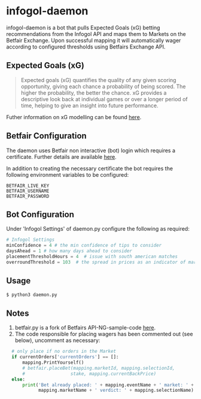 # infogol-daemon
infogol-daemon is a bot that pulls Expected Goals (xG) betting recommendations from the Infogol API and maps
them to Markets on the Betfair Exchange. Upon successful mapping it will automatically wager according to configured thresholds using Betfairs Exchange API.

## Expected Goals (xG)

> Expected goals (xG) quantifies the quality of any given 
> scoring opportunity, giving each chance a probability of 
> being scored. The higher the probability, the better the 
> chance. xG provides a descriptive look back at individual 
> games or over a longer period of time, helping to give an 
> insight into future performance.

Futher information on xG modelling can be found [here](https://www.infogol.net/blog/infogol-football-app/an-introduction-to-expected-goals-11112016).

## Betfair Configuration
The daemon uses Betfair non interactive (bot) login which requires a certificate. Further details are available [here](https://docs.developer.betfair.com/display/1smk3cen4v3lu3yomq5qye0ni/Non-Interactive+%28bot%29+login).

In addition to creating the necessary certificate the bot requires the following environment variables to be configured:

```
BETFAIR_LIVE_KEY
BETFAIR_USERNAME
BETFAIR_PASSWORD
```

## Bot Configuration
Under 'Infogol Settings' of daemon.py configure the following as required:

```python
# Infogol Settings
minConfidence = 4 # the min confidence of tips to consider
daysAhead = 1 # how many days ahead to consider
placementThresholdHours = 4  # issue with south american matches
overroundThreshold = 103  # the spread in prices as an indicator of market liquidity
```
## Usage

```sh
$ python3 daemon.py
```

## Notes
1. betfair.py is a fork of Betfairs API-NG-sample-code [here](https://github.com/betfair/API-NG-sample-code/tree/master/python).
2. The code responsible for placing wagers has been commented out (see below), uncomment as necessary:

```python
  # only place if no orders in the Market
  if currentOrders['currentOrders'] == []:
      mapping.PrintYourself()
      # betfair.placeBet(mapping.marketId, mapping.selectionId,
      #                 stake, mapping.currentBackPrice)
  else:
      print('Bet already placed: ' + mapping.eventName + ' market: ' +
            mapping.marketName + ' verdict: ' + mapping.selectionName)
```
